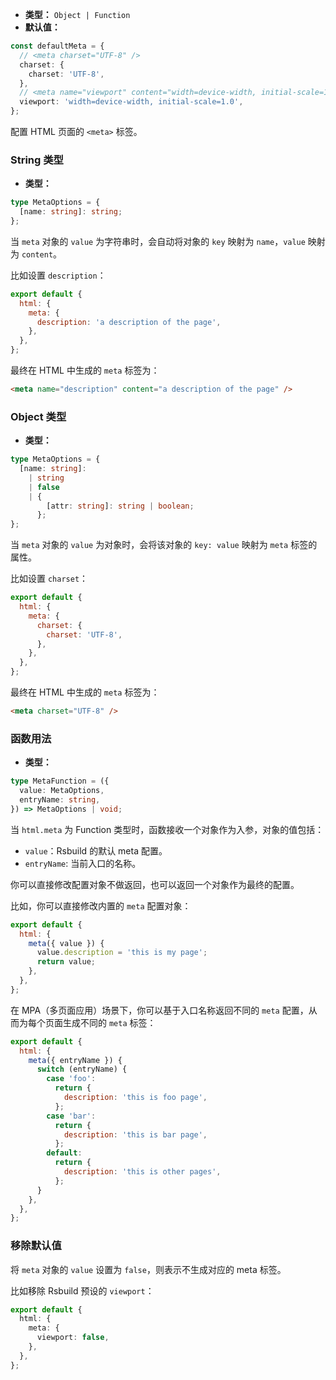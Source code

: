 - **类型：** `Object | Function`
- **默认值：**

```ts
const defaultMeta = {
  // <meta charset="UTF-8" />
  charset: {
    charset: 'UTF-8',
  },
  // <meta name="viewport" content="width=device-width, initial-scale=1.0" />
  viewport: 'width=device-width, initial-scale=1.0',
};
```

配置 HTML 页面的 `<meta>` 标签。

### String 类型

- **类型：**

```ts
type MetaOptions = {
  [name: string]: string;
};
```

当 `meta` 对象的 `value` 为字符串时，会自动将对象的 `key` 映射为 `name`，`value` 映射为 `content`。

比如设置 `description`：

```js
export default {
  html: {
    meta: {
      description: 'a description of the page',
    },
  },
};
```

最终在 HTML 中生成的 `meta` 标签为：

```html
<meta name="description" content="a description of the page" />
```

### Object 类型

- **类型：**

```ts
type MetaOptions = {
  [name: string]:
    | string
    | false
    | {
        [attr: string]: string | boolean;
      };
};
```

当 `meta` 对象的 `value` 为对象时，会将该对象的 `key: value` 映射为 `meta` 标签的属性。

比如设置 `charset`：

```js
export default {
  html: {
    meta: {
      charset: {
        charset: 'UTF-8',
      },
    },
  },
};
```

最终在 HTML 中生成的 `meta` 标签为：

```html
<meta charset="UTF-8" />
```

### 函数用法

- **类型：**

```ts
type MetaFunction = ({
  value: MetaOptions,
  entryName: string,
}) => MetaOptions | void;
```

当 `html.meta` 为 Function 类型时，函数接收一个对象作为入参，对象的值包括：

- `value`：Rsbuild 的默认 meta 配置。
- `entryName`: 当前入口的名称。

你可以直接修改配置对象不做返回，也可以返回一个对象作为最终的配置。

比如，你可以直接修改内置的 `meta` 配置对象：

```js
export default {
  html: {
    meta({ value }) {
      value.description = 'this is my page';
      return value;
    },
  },
};
```

在 MPA（多页面应用）场景下，你可以基于入口名称返回不同的 `meta` 配置，从而为每个页面生成不同的 `meta` 标签：

```js
export default {
  html: {
    meta({ entryName }) {
      switch (entryName) {
        case 'foo':
          return {
            description: 'this is foo page',
          };
        case 'bar':
          return {
            description: 'this is bar page',
          };
        default:
          return {
            description: 'this is other pages',
          };
      }
    },
  },
};
```

### 移除默认值

将 `meta` 对象的 `value` 设置为 `false`，则表示不生成对应的 meta 标签。

比如移除 Rsbuild 预设的 `viewport`：

```ts
export default {
  html: {
    meta: {
      viewport: false,
    },
  },
};
```

